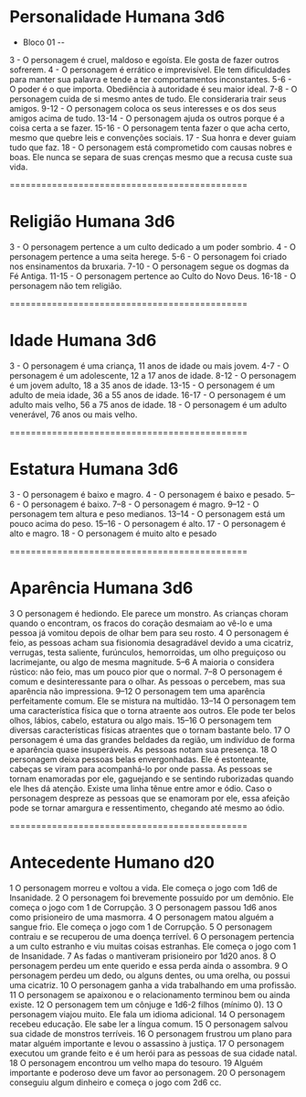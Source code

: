 # Personalidade Humana 3d6

- Bloco 01 --

3 - O personagem é cruel, maldoso e egoísta. Ele gosta de fazer outros sofrerem.
4 - O personagem é errático e imprevisível.
Ele tem dificuldades para manter sua palavra e tende a ter comportamentos inconstantes.
5-6 - O poder é o que importa. Obediência à autoridade é seu maior ideal.
7-8 - O personagem cuida de si mesmo antes de tudo. Ele consideraria trair seus amigos.
9-12 - O personagem coloca os seus interesses e os dos seus amigos acima de tudo.
13-14 - O personagem ajuda os outros porque é a coisa certa a se fazer.
15-16 - O personagem tenta fazer o que acha certo, mesmo que quebre leis e convenções sociais.
17 - Sua honra e dever guiam tudo que faz.
18 - O personagem está comprometido com causas nobres e boas. Ele nunca se separa de suas crenças mesmo que a recusa custe sua vida.


=============================================

# Religião Humana 3d6

3 - O personagem pertence a um culto dedicado a um poder sombrio.
4 - O personagem pertence a uma seita herege.
5-6 - O personagem foi criado nos ensinamentos da bruxaria.
7-10 - O personagem segue os dogmas da Fé Antiga.
11-15 - O personagem pertence ao Culto do Novo Deus.
16-18 - O personagem não tem religião.



=============================================

# Idade Humana 3d6

3 - O personagem é uma criança, 11 anos de idade ou mais jovem.
4-7 - O personagem é um adolescente, 12 a 17 anos de idade.
8-12 - O personagem é um jovem adulto, 18 a 35 anos de idade.
13-15  - O personagem é um adulto de meia idade, 36 a 55 anos de idade.
16-17 - O personagem é um adulto mais velho, 56 a 75 anos de idade.
18 - O personagem é um adulto venerável, 76 anos ou mais velho.


=============================================

# Estatura Humana 3d6

3 - O personagem é baixo e magro.
4 - O personagem é baixo e pesado.
5–6 - O personagem é baixo.
7–8 - O personagem é magro.
9–12 - O personagem tem altura e peso medianos.
13–14 - O personagem está um pouco acima do peso.
15–16 - O personagem é alto.
17 - O personagem é alto e magro.
18 - O personagem é muito alto e pesado


=============================================

# Aparência Humana 3d6

3 O personagem é hediondo. Ele parece um monstro. As crianças choram quando o encontram, os fracos do coração desmaiam ao vê-lo e uma pessoa já vomitou depois de olhar bem para seu rosto.
4 O personagem é feio, as pessoas acham sua fisionomia desagradável devido a uma cicatriz, verrugas, testa saliente, furúnculos, hemorroidas, um olho preguiçoso ou lacrimejante, ou algo de mesma magnitude.
5–6 A maioria o considera rústico: não feio, mas um pouco pior que o normal.
7–8 O personagem é comum e desinteressante para o olhar. As pessoas o percebem, mas sua aparência não impressiona.
9–12 O personagem tem uma aparência perfeitamente comum. Ele se mistura na multidão.
13–14 O personagem tem uma característica física que o torna atraente aos outros. Ele pode ter belos olhos, lábios, cabelo, estatura ou algo mais.
15–16 O personagem tem diversas características físicas atraentes que o tornam bastante belo.
17 O personagem é uma das grandes beldades da região, um indivíduo de forma e aparência quase insuperáveis. As pessoas notam sua presença.
18 O personagem deixa pessoas belas envergonhadas. Ele é estonteante, cabeças se viram para acompanhá-lo por onde passa. As pessoas se tornam enamoradas por ele, gaguejando e se sentindo ruborizadas quando ele lhes dá atenção. Existe uma linha tênue entre amor e ódio. Caso o personagem despreze as pessoas que se enamoram por ele, essa afeição pode se tornar amargura e ressentimento, chegando até mesmo ao ódio.


=============================================

# Antecedente Humano d20

1 O personagem morreu e voltou a vida. Ele começa o jogo com 1d6 de Insanidade.
2 O personagem foi brevemente possuído por um demônio. Ele começa o jogo com 1 de Corrupção.
3 O personagem passou 1d6 anos como prisioneiro de uma masmorra.
4 O personagem matou alguém a sangue frio. Ele começa o jogo com 1 de Corrupção.
5 O personagem contraiu e se recuperou de uma doença terrível.
6 O personagem pertencia a um culto estranho e viu muitas coisas estranhas. Ele começa o jogo com 1 de Insanidade.
7 As fadas o mantiveram prisioneiro por 1d20 anos.
8 O personagem perdeu um ente querido e essa perda ainda o assombra.
9 O personagem perdeu um dedo, ou alguns dentes, ou uma orelha, ou possui uma cicatriz.
10 O personagem ganha a vida trabalhando em uma profissão.
11 O personagem se apaixonou e o relacionamento terminou bem ou ainda existe.
12 O personagem tem um cônjuge e 1d6-2 filhos (mínimo 0).
13 O personagem viajou muito. Ele fala um idioma adicional.
14 O personagem recebeu educação. Ele sabe ler a língua comum.
15 O personagem salvou sua cidade de monstros terríveis.
16 O personagem frustrou um plano para matar alguém importante e levou o assassino à justiça.
17 O personagem executou um grande feito e é um herói para as pessoas de sua cidade natal.
18 O personagem encontrou um velho mapa do tesouro.
19 Alguém importante e poderoso deve um favor ao personagem.
20 O personagem conseguiu algum dinheiro e começa o jogo com 2d6 cc.